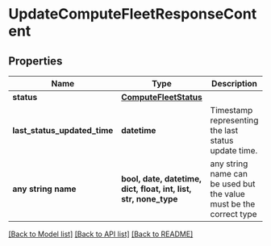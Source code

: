 # UpdateComputeFleetResponseContent


## Properties
Name | Type | Description | Notes
------------ | ------------- | ------------- | -------------
**status** | [**ComputeFleetStatus**](ComputeFleetStatus.md) |  | 
**last_status_updated_time** | **datetime** | Timestamp representing the last status update time. | [optional] 
**any string name** | **bool, date, datetime, dict, float, int, list, str, none_type** | any string name can be used but the value must be the correct type | [optional]

[[Back to Model list]](../README.md#documentation-for-models) [[Back to API list]](../README.md#documentation-for-api-endpoints) [[Back to README]](../README.md)


